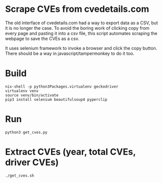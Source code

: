 # Scrape CVEs from cvedetails.com

The old interface of cvedetails.com had a way to export data as a CSV, but it
is no longer the case. To avoid the boring work of clicking copy from every
page and pasting it into a csv file, this script automates scraping the webpage
to save the CVEs as a csv.

It uses selenium framework to invoke a browser and click the copy button. There
should be a way in javascript/tampermonkey to do it too.

# Build

```
nix-shell -p python3Packages.virtualenv geckodriver
virtualenv venv
source venv/bin/activate
pip3 install selenium beautifulsoup4 pyperclip
```

# Run

```
python3 get_cves.py
```

# Extract CVEs (year, total CVEs, driver CVEs)
```
./get_cves.sh
```
